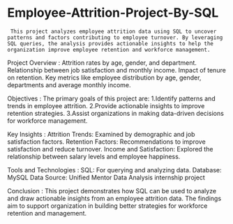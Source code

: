 # Employee-Attrition-Project-By-SQL
     This project analyzes employee attrition data using SQL to uncover patterns and factors contributing to employee turnover. By leveraging SQL queries, the analysis provides actionable insights to help the organization improve employee retention and workforce management.

Project Overview :
Attrition rates by age, gender, and department.
Relationship between job satisfaction and monthly income.
Impact of tenure on retention.
Key metrics like employee distribution by age, gender, departments and average monthly income.

Objectives :
The primary goals of this project are:
     1.Identify patterns and trends in employee attrition.
     2.Provide actionable insights to improve retention strategies.
     3.Assist organizations in making data-driven decisions for workforce management.
     
Key Insights :
Attrition Trends: Examined by demographic and job satisfaction factors.
Retention Factors: Recommendations to improve satisfaction and reduce turnover.
Income and Satisfaction: Explored the relationship between salary levels and employee happiness.

Tools and Technologies :
SQL: For querying and analyzing data.
Database: MySQL
Data Source: Unified Mentor Data Analysis internship project

Conclusion :
This project demonstrates how SQL can be used to analyze and draw actionable insights from an employee attrition data. The findings aim to support organization in building better strategies for workforce retention and management.


